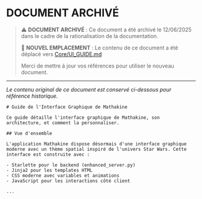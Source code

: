 # DOCUMENT ARCHIVÉ

> ⚠️ **DOCUMENT ARCHIVÉ** : Ce document a été archivé le 12/06/2025 dans le cadre de la rationalisation de la documentation.
>
> 📝 **NOUVEL EMPLACEMENT** : Le contenu de ce document a été déplacé vers [Core/UI_GUIDE.md](../../Core/UI_GUIDE.md)
>
> Merci de mettre à jour vos références pour utiliser le nouveau document.

---

*Le contenu original de ce document est conservé ci-dessous pour référence historique.*

```
# Guide de l'Interface Graphique de Mathakine

Ce guide détaille l'interface graphique de Mathakine, son architecture, et comment la personnaliser.

## Vue d'ensemble

L'application Mathakine dispose désormais d'une interface graphique moderne avec un thème spatial inspiré de l'univers Star Wars. Cette interface est construite avec :

- Starlette pour le backend (enhanced_server.py)
- Jinja2 pour les templates HTML
- CSS moderne avec variables et animations
- JavaScript pour les interactions côté client

... 